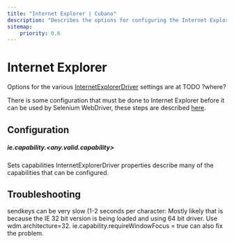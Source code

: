 ```yaml
---
title: "Internet Explorer | Cubano"
description: "Describes the options for configuring the Internet Explorer browser with Cubano"
sitemap:
    priority: 0.6
---
```


# Internet Explorer

Options for the various [InternetExplorerDriver](https://github.com/SeleniumHQ/selenium/wiki/InternetExplorerDriver) settings are at TODO ?where?

There is some configuration that must be done to Internet Explorer before it can be used by Selenium WebDriver, these steps are described [here](https://github.com/SeleniumHQ/selenium/wiki/InternetExplorerDriver#required-configuration).


## Configuration

##### ie.capability.&lt;any.valid.capability&gt;

Sets capabilities
InternetExplorerDriver properties describe many of the capabilities that can be configured.


## Troubleshooting
sendkeys can be very slow (1-2 seconds per character: Mostly likely that is because the IE 32 bit version is being loaded and using 64 bit driver. Use wdm.architecture=32.  ie.capability.requireWindowFocus = true can also fix the problem.
